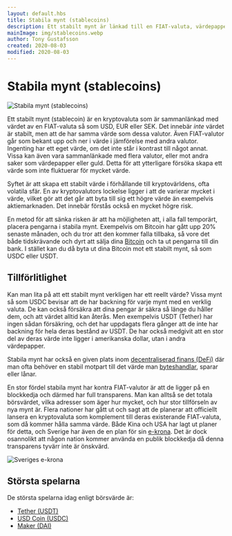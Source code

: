 ```yaml
---
layout: default.hbs
title: Stabila mynt (stablecoins)
description: Ett stabilt mynt är länkad till en FIAT-valuta, värdepapper eller exempelvis guld. Syftet är att ha ett stabilare värde att trada gentemot.
mainImage: img/stablecoins.webp
author: Tony Gustafsson
created: 2020-08-03
modified: 2020-08-03
---
```


# Stabila mynt (stablecoins)

![Stabila mynt (stablecoins)](/img/stablecoins.webp 'Stabila mynt (stablecoins)')

Ett stabilt mynt (stablecoin) är en kryptovaluta som är sammanlänkad med värdet av en FIAT-valuta så som USD, EUR eller SEK. Det innebär _inte_ värdet är stabilt, men att de har samma värde som dessa valutor. Även FIAT-valutor går som bekant upp och ner i värde i jämförelse med andra valutor. Ingenting har ett eget värde, om det inte står i kontrast till något annat. Vissa kan även vara sammanlänkade med flera valutor, eller mot andra saker som värdepapper eller guld. Detta för att ytterligare försöka skapa ett värde som inte fluktuerar för mycket värde.

Syftet är att skapa ett stabilt värde i förhållande till kryptovärldens, ofta volatila sfär. En av kryptovalutors lockelse ligger i att de varierar mycket i värde, vilket gör att det går att byta till sig ett högre värde än exempelvis aktiemarknaden. Det innebär förstås också en mycket högre risk.

En metod för att sänka risken är att ha möjligheten att, i alla fall temporärt, placera pengarna i stabila mynt. Exempelvis om Bitcoin har gått upp 20% senaste månaden, och du tror att den kommer falla tillbaka, så vore det både tidskrävande och dyrt att sälja dina [Bitcoin](/kryptovalutor/bitcoin.html) och ta ut pengarna till din bank. I stället kan du då byta ut dina Bitcoin mot ett stabilt mynt, så som USDC eller USDT.

## Tillförlitlighet

Kan man lita på att ett stabilt mynt verkligen har ett reellt värde? Vissa mynt så som USDC bevisar att de har backning för varje mynt med en verklig valuta. De kan också försäkra att dina pengar är säkra så länge du håller dem, och att värdet alltid kan återås. Men exempelvis USDT (Tether) har ingen sådan försäkring, och det har uppdagats flera gånger att de inte har backning för hela deras bestånd av USDT. De har också medgivit att en stor del av deras värde inte ligger i amerikanska dollar, utan i andra värdepapper.

Stabila mynt har också en given plats inom [decentraliserad finans (DeFi)](/marknaden/decentraliserad-finans.html) där man ofta behöver en stabil motpart till det värde man [byteshandlar](/marknaden/byteshandel.html), sparar eller lånar.

En stor fördel stabila mynt har kontra FIAT-valutor är att de ligger på en blockkedja och därmed har full transparens. Man kan alltså se det totala börsvärdet, vilka adresser som äger hur mycket, och hur stor tillförseln av nya mynt är. Flera nationer har gått ut och sagt att de planerar att officiellt lansera en kryptovaluta som komplement till deras existerande FIAT-valuta, som då kommer hålla samma värde. Både Kina och USA har lagt ut planer för detta, och Sverige har även de en plan för sin [e-krona](https://www.riksbank.se/sv/betalningar--kontanter/e-krona/). Det är dock osannolikt att någon nation kommer använda en publik blockkedja då denna transparens tyvärr inte är önskvärd.

![Sveriges e-krona](/img/stablecoins-ekrona.webp 'Sveriges e-krona')

## Största spelarna

De största spelarna idag enligt börsvärde är:

-   [Tether (USDT)](https://tether.to/)
-   [USD Coin (USDC)](https://www.circle.com/en/usdc)
-   [Maker (DAI)](https://makerdao.com/)
